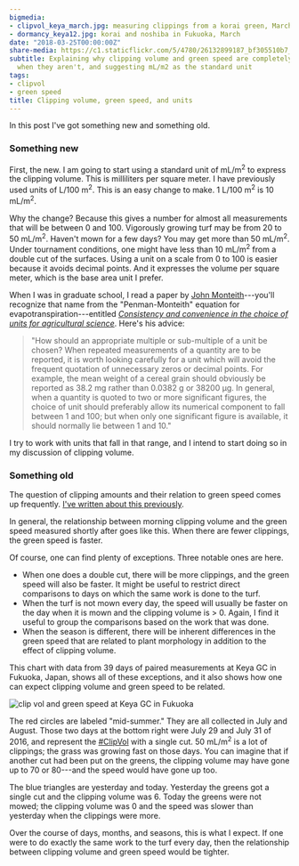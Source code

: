 ```yaml
---
bigmedia:
- clipvol_keya_march.jpg: measuring clippings from a korai green, March
- dormancy_keya12.jpg: korai and noshiba in Fukuoka, March
date: "2018-03-25T00:00:00Z"
share-media: https://c1.staticflickr.com/5/4780/26132899187_bf305510b7_b_d.jpg
subtitle: Explaining why clipping volume and green speed are completely related, except
  when they aren't, and suggesting mL/m2 as the standard unit
tags:
- clipvol
- green speed
title: Clipping volume, green speed, and units
---
```


In this post I've got something new and something old.

### Something new

First, the new. I am going to start using a standard unit of mL/m<sup>2</sup> to express the clipping volume. This is milliliters per square meter. I have previously used units of L/100 m<sup>2</sup>. This is an easy change to make. 1 L/100 m<sup>2</sup> is 10 mL/m<sup>2</sup>.

Why the change? Because this gives a number for almost all measurements that will be between 0 and 100. Vigorously growing turf may be from 20 to 50 mL/m<sup>2</sup>. Haven't mown for a few days? You may get more than 50 mL/m<sup>2</sup>. Under tournament conditions, one might have less than 10 mL/m<sup>2</sup> from a double cut of the surfaces. Using a unit on a scale from 0 to 100 is easier because it avoids decimal points. And it expresses the volume per square meter, which is the base area unit I prefer.

When I was in graduate school, I read a paper by [John Monteith](https://en.wikipedia.org/wiki/John_Monteith)---you'll recognize that name from the "Penman-Monteith" equation for evapotranspiration---entitled 
[*Consistency and convenience in the choice of units for agricultural science*](https://doi.org/10.1017/S0014479700000946). Here's his advice:

> "How should an appropriate multiple or sub-multiple of a unit be chosen? When repeated measurements of a quantity are to be reported, it is worth looking carefully for a unit which will avoid the frequent quotation of unnecessary zeros or decimal points. For example, the mean weight of a cereal grain should obviously be reported as 38.2 mg rather than 0.0382 g or 38200 μg. In general, when a quantity is quoted to two or more significant figures, the choice of unit should preferably allow its numerical component to fall between 1 and 100; but when only one significant figure is available, it should normally lie between 1 and 10."

I try to work with units that fall in that range, and I intend to start doing so in my discussion of clipping volume. 

### Something old

The question of clipping amounts and their relation to green speed comes up frequently. [I've written about this previously](http://www.blog.asianturfgrass.com/2017/06/i-dont-really-need-to-show-any-data-for-this-to-be-certain.html).

In general, the relationship between morning clipping volume and the green speed measured shortly after goes like this. When there are fewer clippings, the green speed is faster.

Of course, one can find plenty of exceptions. Three notable ones are here.

* When one does a double cut, there will be more clippings, and the green speed will also be faster. It might be useful to restrict direct comparisons to days on which the same work is done to the turf.
* When the turf is not mown every day, the speed will usually be faster on the day when it is mown and the clipping volume is > 0. Again, I find it useful to group the comparisons based on the work that was done.
* When the season is different, there will be inherent differences in the green speed that are related to plant morphology in addition to the effect of clipping volume.

This chart with data from 39 days of paired measurements at Keya GC in Fukuoka, Japan, shows all of these exceptions, and it also shows how one can expect clipping volume and green speed to be related.

![clip vol and green speed at Keya GC in Fukuoka](clip_vs_speed.png)

The red circles are labeled "mid-summer." They are all collected in July and August. Those two days at the bottom right were July 29 and July 31 of 2016, and represent the [#ClipVol](https://twitter.com/search?q=%23ClipVol&src=typd) with a single cut. 50 mL/m<sup>2</sup> is a lot of clippings; the grass was growing fast on those days. You can imagine that if another cut had been put on the greens, the clipping volume may have gone up to 70 or 80---and the speed would have gone up too.

The blue triangles are yesterday and today. Yesterday the greens got a single cut and the clipping volume was 6. Today the greens were not mowed; the clipping volume was 0 and the speed was slower than yesterday when the clippings were more. 

Over the course of days, months, and seasons, this is what I expect. If one were to do exactly the same work to the turf every day, then the relationship between clipping volume and green speed would be tighter.



